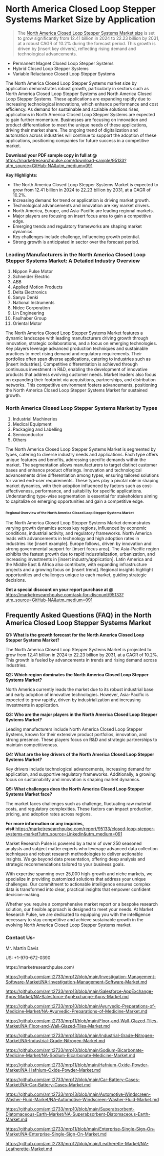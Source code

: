 <h1>North America Closed Loop Stepper Systems Market&nbsp;Size by Application</h1><blockquote><p>The <a href="https://marketresearchpulse.com/download-sample/95133?utm_source=GitHub-NA&amp;utm_medium=091">North America Closed Loop Stepper Systems Market size</a> is set to grow significantly from 12.41 billion in 2024 to 22.23 billion by 2031, at a robust CAGR of 10.2% during the forecast period. This growth is driven by [insert key drivers], reflecting rising demand and technological advancements.</p></blockquote><ul><li>Permanent Magnet Closed Loop Stepper Systems<li> Hybrid Closed Loop Stepper Systems<li> Variable Reluctance Closed Loop Stepper Systems</li></ul><p>The North America Closed Loop Stepper Systems market size by application demonstrates robust growth, particularly in sectors such as North America Closed Loop Stepper Systems and North America Closed Loop Stepper Systems. These applications are expanding rapidly due to increasing technological innovations, which enhance performance and cost efficiency. As demand for sustainable and scalable solutions rises, applications in North America Closed Loop Stepper Systems are expected to gain further momentum. Businesses are focusing on innovation and product differentiation to meet the unique needs of these applications, driving their market share. The ongoing trend of digitalization and automation across industries will continue to support the adoption of these applications, positioning companies for future success in a competitive market.</p><p><strong>Download your PDF sample copy in full at @ </strong><a href="https://marketresearchpulse.com/download-sample/95133?utm_source=GitHub-NA&amp;utm_medium=091">https://marketresearchpulse.com/download-sample/95133?utm_source=GitHub-NA&amp;utm_medium=091</a></p><p><strong>Key Highlights: </strong></p><ul><li>The North America Closed Loop Stepper Systems Market is expected to grow from 12.41 billion in 2024 to 22.23 billion by 2031, at a CAGR of 10.2%.</li><li>Increasing demand for trend or application is driving market growth.</li><li>Technological advancements and innovation are key market drivers.</li><li>North America, Europe, and Asia-Pacific are leading regional markets.</li><li>Major players are focusing on insert focus area to gain a competitive edge.</li><li>Emerging trends and regulatory frameworks are shaping market dynamics.</li><li>Key challenges include challenge, influencing growth potential.</li><li>Strong growth is anticipated in sector over the forecast period.</li></ul><h3>Leading Manufacturers in the North America Closed Loop Stepper Systems Market: A Detailed Industry Overview</h3><ol><li>Nippon Pulse Motor</li><li>Schneider Electric</li><li>ABB</li><li>Applied Motion Products</li><li>Delta Electronics</li><li>Sanyo Denki</li><li>National Instruments</li><li>Nidec Corporation</li><li>Lin Engineering</li><li>Faulhaber Group</li><li>Oriental Motor</li></ol><div class="flex max-w-full flex-col flex-grow"><div class="min-h-8 text-message flex w-full flex-col items-end gap-2 whitespace-normal break-words [.text-message+&amp;]:mt-5" dir="auto" data-message-author-role="assistant" data-message-id="fd8432e4-4910-450d-b182-61b7bfb0a01f" data-message-model-slug="gpt-4o"><div class="flex w-full flex-col gap-1 empty:hidden first:pt-[3px]"><div class="markdown prose w-full break-words dark:prose-invert light"><p>The North America Closed Loop Stepper Systems Market features a dynamic landscape with leading manufacturers driving growth through innovation, strategic collaborations, and a focus on emerging technologies. Key players leverage advanced production techniques and sustainable practices to meet rising demand and regulatory requirements. Their portfolios often span diverse applications, catering to industries such as [insert industries]. Competitive differentiation is achieved through continuous investment in R&amp;D, enabling the development of innovative products that address evolving customer needs. Market leaders also focus on expanding their footprint via acquisitions, partnerships, and distribution networks. This competitive environment fosters advancements, positioning the North America Closed Loop Stepper Systems Market for sustained growth.</p></div></div></div></div><h3>North America Closed Loop Stepper Systems Market by Types</h3><ol><li>Industrial Machineries<li> Medical Equipment<li> Packaging and Labelling<li> Semiconductor<li> Others</li></ol><div class="flex max-w-full flex-col flex-grow"><div class="min-h-8 text-message flex w-full flex-col items-end gap-2 whitespace-normal break-words [.text-message+&amp;]:mt-5" dir="auto" data-message-author-role="assistant" data-message-id="084470be-0bb7-4664-bddf-5156b4f41249" data-message-model-slug="gpt-4o-mini"><div class="flex w-full flex-col gap-1 empty:hidden first:pt-[3px]"><div class="markdown prose w-full break-words dark:prose-invert light"><p>The North America Closed Loop Stepper Systems Market is segmented by types, catering to diverse industry needs and applications. Each type offers unique features and benefits, addressing specific demands within the market. The segmentation allows manufacturers to target distinct customer bases and enhance product offerings. Innovation and technological advancements drive differentiation among types, ensuring tailored solutions for varied end-user requirements. These types play a pivotal role in shaping market dynamics, with their adoption influenced by factors such as cost-effectiveness, performance, and suitability for specific applications. Understanding type-wise segmentation is essential for stakeholders aiming to capitalize on emerging opportunities and gain a competitive edge.</p></div></div></div></div><h3><span style="font-size: 11px;">Regional Overview of the North America Closed Loop Stepper Systems Market</span></h3><div class="flex max-w-full flex-col flex-grow"><div class="min-h-8 text-message flex w-full flex-col items-end gap-2 whitespace-normal break-words [.text-message+&amp;]:mt-5" dir="auto" data-message-author-role="assistant" data-message-id="e9038762-ce64-4e30-91c9-9bd413514231" data-message-model-slug="gpt-4o-mini"><div class="flex w-full flex-col gap-1 empty:hidden first:pt-[3px]"><div class="markdown prose w-full break-words dark:prose-invert light"><p>The North America Closed Loop Stepper Systems Market demonstrates varying growth dynamics across key regions, influenced by economic conditions, industrial activity, and regulatory frameworks. North America leads with advancements in technology and high adoption rates in industries like [insert example]. Europe follows, driven by innovation and strong governmental support for [insert focus area]. The Asia-Pacific region exhibits the fastest growth due to rapid industrialization, urbanization, and increasing investments in [insert industry/application]. Latin America and the Middle East &amp; Africa also contribute, with expanding infrastructure projects and a growing focus on [insert trend]. Regional insights highlight opportunities and challenges unique to each market, guiding strategic decisions.</p></div></div></div></div><p><strong>Get a special discount on your report purchase at @ </strong><a href="https://marketresearchpulse.com/ask-for-discount/95133?utm_source=GitHub-NA&amp;utm_medium=091">https://marketresearchpulse.com/ask-for-discount/95133?utm_source=GitHub-NA&amp;utm_medium=091</a></p><h2>Frequently Asked Questions (FAQ) in the North America Closed Loop Stepper Systems Market</h2><p><strong>Q1: What is the growth forecast for the North America Closed Loop Stepper Systems Market?</strong></p><p>The North America Closed Loop Stepper Systems Market is projected to grow from 12.41 billion in 2024 to 22.23 billion by 2031, at a CAGR of 10.2%. This growth is fueled by advancements in trends and rising demand across industries.</p><p><strong>Q2: Which region dominates the North America Closed Loop Stepper Systems Market?</strong></p><p>North America currently leads the market due to its robust industrial base and early adoption of innovative technologies. However, Asia-Pacific is expected to grow rapidly, driven by industrialization and increasing investments in application.</p><p><strong>Q3: Who are the major players in the North America Closed Loop Stepper Systems Market?</strong></p><p>Leading manufacturers include North America Closed Loop Stepper Systems, known for their extensive product portfolios, innovation, and strong presence. These players focus on R&amp;D and strategic partnerships to maintain competitiveness.</p><p><strong>Q4: What are the key drivers of the North America Closed Loop Stepper Systems Market?</strong></p><p>Key drivers include technological advancements, increasing demand for application, and supportive regulatory frameworks. Additionally, a growing focus on sustainability and innovation is shaping market dynamics.</p><p><strong>Q5: What challenges does the North America Closed Loop Stepper Systems Market face?</strong></p><p>The market faces challenges such as challenge, fluctuating raw material costs, and regulatory complexities. These factors can impact production, pricing, and adoption rates across regions.</p><p><strong>For more information or any inquiries, visit&nbsp;</strong><a href="https://marketresearchpulse.com/report/95133/closed-loop-stepper-systems-market?utm_source=Linkedin&utm_medium=091">https://marketresearchpulse.com/report/95133/closed-loop-stepper-systems-market?utm_source=Linkedin&utm_medium=091</a></p><p>Market Research Pulse is powered by a team of over 250 seasoned analysts and subject matter experts who leverage advanced data collection techniques and robust research methodologies to deliver actionable insights. We go beyond data presentation, offering deep analysis and strategic recommendations tailored to your business goals.</p><p>With expertise spanning over 25,000 high-growth and niche markets, we specialize in providing customized solutions that address your unique challenges. Our commitment to actionable intelligence ensures complex data is transformed into clear, practical insights that empower confident decision-making.</p><p>Whether you require a comprehensive market report or a bespoke research solution, our flexible approach is designed to meet your needs. At Market Research Pulse, we are dedicated to equipping you with the intelligence necessary to stay competitive and achieve sustainable growth in the evolving North America Closed Loop Stepper Systems market.</p><h3><strong>Contact Us-</strong></h3><p>Mr. Martin Davis</p><p>US: +1-970-672-0390</p><p>https://marketresearchpulse.com/</p><p><a href="https://github.com/amit2733/mrp12/blob/main/Investigation-Management-Software-Market/NA-Investigation-Management-Software-Market.md">https://github.com/amit2733/mrp12/blob/main/Investigation-Management-Software-Market/NA-Investigation-Management-Software-Market.md</a></p><p><a href="https://github.com/amit2733/mrp13/blob/main/Salesforce-AppExchange-Apps-Market/NA-Salesforce-AppExchange-Apps-Market.md">https://github.com/amit2733/mrp13/blob/main/Salesforce-AppExchange-Apps-Market/NA-Salesforce-AppExchange-Apps-Market.md</a></p><p><a href="https://github.com/amit2733/mrp10/blob/main/Ayurvedic-Preparations-of-Medicine-Market/NA-Ayurvedic-Preparations-of-Medicine-Market.md">https://github.com/amit2733/mrp10/blob/main/Ayurvedic-Preparations-of-Medicine-Market/NA-Ayurvedic-Preparations-of-Medicine-Market.md</a></p><p><a href="https://github.com/amit2733/mrp11/blob/main/Floor-and-Wall-Glazed-Tiles-Market/NA-Floor-and-Wall-Glazed-Tiles-Market.md">https://github.com/amit2733/mrp11/blob/main/Floor-and-Wall-Glazed-Tiles-Market/NA-Floor-and-Wall-Glazed-Tiles-Market.md</a></p><p><a href="https://github.com/amit2733/mrp13/blob/main/Industrial-Grade-Nitrogen-Market/NA-Industrial-Grade-Nitrogen-Market.md">https://github.com/amit2733/mrp13/blob/main/Industrial-Grade-Nitrogen-Market/NA-Industrial-Grade-Nitrogen-Market.md</a></p><p><a href="https://github.com/amit2733/mrp10/blob/main/Sodium-Bicarbonate-Medicine-Market/NA-Sodium-Bicarbonate-Medicine-Market.md">https://github.com/amit2733/mrp10/blob/main/Sodium-Bicarbonate-Medicine-Market/NA-Sodium-Bicarbonate-Medicine-Market.md</a></p><p><a href="https://github.com/amit2733/mrp11/blob/main/Hafnium-Oxide-Powder-Market/NA-Hafnium-Oxide-Powder-Market.md">https://github.com/amit2733/mrp11/blob/main/Hafnium-Oxide-Powder-Market/NA-Hafnium-Oxide-Powder-Market.md</a></p><p><a href="https://github.com/amit2733/mrp12/blob/main/Car-Battery-Cases-Market/NA-Car-Battery-Cases-Market.md">https://github.com/amit2733/mrp12/blob/main/Car-Battery-Cases-Market/NA-Car-Battery-Cases-Market.md</a></p><p><a href="https://github.com/amit2733/mrp13/blob/main/Automotive-Windscreen-Washer-Fluid-Market/NA-Automotive-Windscreen-Washer-Fluid-Market.md">https://github.com/amit2733/mrp13/blob/main/Automotive-Windscreen-Washer-Fluid-Market/NA-Automotive-Windscreen-Washer-Fluid-Market.md</a></p><p><a href="https://github.com/amit2733/mrp10/blob/main/Superabsorbent-Diatomaceous-Earth-Market/NA-Superabsorbent-Diatomaceous-Earth-Market.md">https://github.com/amit2733/mrp10/blob/main/Superabsorbent-Diatomaceous-Earth-Market/NA-Superabsorbent-Diatomaceous-Earth-Market.md</a></p><p><a href="https://github.com/amit2733/mrp11/blob/main/Enterprise-Single-Sign-On-Market/NA-Enterprise-Single-Sign-On-Market.md">https://github.com/amit2733/mrp11/blob/main/Enterprise-Single-Sign-On-Market/NA-Enterprise-Single-Sign-On-Market.md</a></p><p><a href="https://github.com/amit2733/mrp12/blob/main/Leatherette-Market/NA-Leatherette-Market.md">https://github.com/amit2733/mrp12/blob/main/Leatherette-Market/NA-Leatherette-Market.md</a></p>
